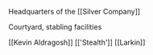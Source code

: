 Headquarters of the [[Silver Company]]

Courtyard, stabling facilities

[[Kevin Aldragosh]]
[['Stealth']]
[[Larkin]] 

